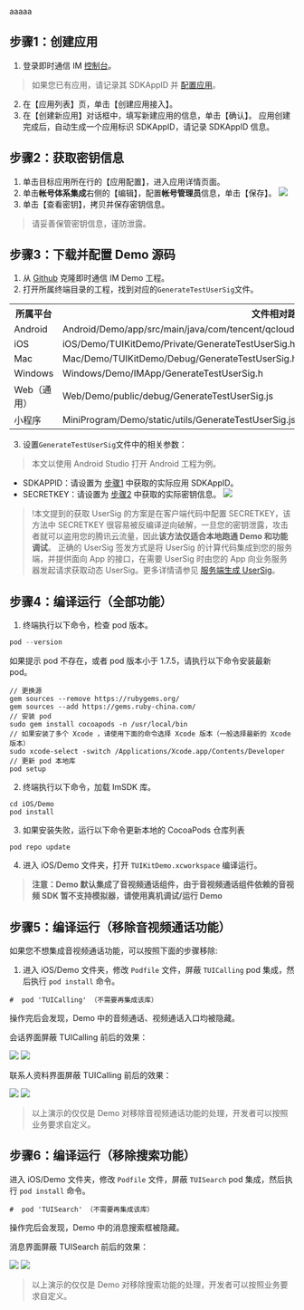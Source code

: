aaaaa
## 步骤1：创建应用
1. 登录即时通信 IM [控制台](https://console.cloud.tencent.com/avc)。
> 如果您已有应用，请记录其 SDKAppID 并 [配置应用](#step2)。
2. 在【应用列表】页，单击【创建应用接入】。
3. 在【创建新应用】对话框中，填写新建应用的信息，单击【确认】。
应用创建完成后，自动生成一个应用标识 SDKAppID，请记录 SDKAppID 信息。

## 步骤2：获取密钥信息

1. 单击目标应用所在行的【应用配置】，进入应用详情页面。
3. 单击**帐号体系集成**右侧的【编辑】，配置**帐号管理员**信息，单击【保存】。
![](https://main.qcloudimg.com/raw/2ad153a77fe6f838633d23a0c6a4dde1.png)
4. 单击【查看密钥】，拷贝并保存密钥信息。
> 请妥善保管密钥信息，谨防泄露。

## 步骤3：下载并配置 Demo 源码

1. 从 [Github](https://github.com/tencentyun/TIMSDK) 克隆即时通信 IM Demo 工程。
2. 打开所属终端目录的工程，找到对应的`GenerateTestUserSig`文件。
<table>
<tr>
<th nowrap="nowrap">所属平台</th>  
<th nowrap="nowrap">文件相对路径</th>  
</tr>
<tr>      
<td>Android</td>   
<td>Android/Demo/app/src/main/java/com/tencent/qcloud/tim/demo/signature/GenerateTestUserSig.java</td>   
</tr> 
<tr>
<td>iOS</td>   
<td>iOS/Demo/TUIKitDemo/Private/GenerateTestUserSig.h</td>
</tr> 
<tr>      
<td>Mac</td>   
<td>Mac/Demo/TUIKitDemo/Debug/GenerateTestUserSig.h</td>   
</tr>  
<tr>      
<td>Windows</td>   
<td>Windows/Demo/IMApp/GenerateTestUserSig.h</td>   
</tr>  
<tr>      
<td>Web（通用）</td>   
<td>Web/Demo/public/debug/GenerateTestUserSig.js</td>   
</tr>  
<tr>      
<td>小程序</td>   
<td>MiniProgram/Demo/static/utils/GenerateTestUserSig.js</td>   
</tr>  
</table>


3. 设置`GenerateTestUserSig`文件中的相关参数：

> 本文以使用 Android Studio 打开 Android 工程为例。

- SDKAPPID：请设置为 [步骤1](#step1) 中获取的实际应用 SDKAppID。
- SECRETKEY：请设置为 [步骤2](#step2) 中获取的实际密钥信息。
![](https://main.qcloudimg.com/raw/bfbe25b15b7aa1cc34be76d7388562aa.png)


> !本文提到的获取 UserSig 的方案是在客户端代码中配置 SECRETKEY，该方法中 SECRETKEY 很容易被反编译逆向破解，一旦您的密钥泄露，攻击者就可以盗用您的腾讯云流量，因此**该方法仅适合本地跑通 Demo 和功能调试**。
>正确的 UserSig 签发方式是将 UserSig 的计算代码集成到您的服务端，并提供面向 App 的接口，在需要 UserSig 时由您的 App 向业务服务器发起请求获取动态 UserSig。更多详情请参见 [服务端生成 UserSig](https://cloud.tencent.com/document/product/269/32688#GeneratingdynamicUserSig)。

## 步骤4：编译运行（全部功能）
1. 终端执行以下命令，检查 pod 版本。
```objectivec
pod --version
```
如果提示 pod 不存在，或者 pod 版本小于 1.7.5，请执行以下命令安装最新 pod。
```
// 更换源
gem sources --remove https://rubygems.org/
gem sources --add https://gems.ruby-china.com/
// 安装 pod
sudo gem install cocoapods -n /usr/local/bin
// 如果安装了多个 Xcode ，请使用下面的命令选择 Xcode 版本（一般选择最新的 Xcode 版本）
sudo xcode-select -switch /Applications/Xcode.app/Contents/Developer
// 更新 pod 本地库
pod setup
```
2. 终端执行以下命令，加载 ImSDK 库。
```
cd iOS/Demo
pod install
```
3. 如果安装失败，运行以下命令更新本地的 CocoaPods 仓库列表
```
pod repo update
```
4. 进入 iOS/Demo 文件夹，打开 `TUIKitDemo.xcworkspace` 编译运行。

> **注意：Demo 默认集成了音视频通话组件，由于音视频通话组件依赖的音视频 SDK 暂不支持模拟器，请使用真机调试/运行 Demo**
 
## 步骤5：编译运行（移除音视频通话功能）
如果您不想集成音视频通话功能，可以按照下面的步骤移除:
1. 进入 iOS/Demo 文件夹，修改 `Podfile` 文件，屏蔽 `TUICalling` pod  集成，然后执行 `pod install` 命令。
```
#  pod 'TUICalling' （不需要再集成该库）
```

操作完后会发现，Demo 中的音频通话、视频通话入口均被隐藏。

会话界面屏蔽 TUICalling 前后的效果：

![](https://qcloudimg.tencent-cloud.cn/raw/11d6846dc76aedcda15f6f70b78c59c7.png) ![](https://qcloudimg.tencent-cloud.cn/raw/ca116e25894a6ba72d49e2507cc213ba.png)

联系人资料界面屏蔽 TUICalling 前后的效果：

![](https://qcloudimg.tencent-cloud.cn/raw/98df67c187384445432d490f6c0f7847.png)  ![](https://qcloudimg.tencent-cloud.cn/raw/b604eeac45f0a2cf5924d23567c69090.png)

> 以上演示的仅仅是 Demo 对移除音视频通话功能的处理，开发者可以按照业务要求自定义。


## 步骤6：编译运行（移除搜索功能）
进入 iOS/Demo 文件夹，修改 `Podfile` 文件，屏蔽 `TUISearch` pod  集成，然后执行 `pod install` 命令。
```
#  pod 'TUISearch' （不需要再集成该库）
```

操作完后会发现，Demo 中的消息搜索框被隐藏。

消息界面屏蔽 TUISearch 前后的效果：

![](https://qcloudimg.tencent-cloud.cn/raw/e099c8fe41f3c908cd88573dad6dc820.png)  ![](https://qcloudimg.tencent-cloud.cn/raw/c501170cbb23923d6bacff893b30fdbb.png)

> 以上演示的仅仅是 Demo 对移除搜索功能的处理，开发者可以按照业务要求自定义。
